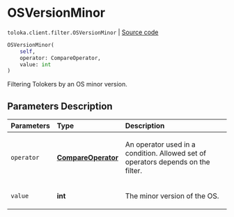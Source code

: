 # OSVersionMinor
`toloka.client.filter.OSVersionMinor` | [Source code](https://github.com/Toloka/toloka-kit/blob/v1.2.1/src/client/filter.py#L634)

```python
OSVersionMinor(
    self,
    operator: CompareOperator,
    value: int
)
```

Filtering Tolokers by an OS minor version.

## Parameters Description

| Parameters | Type | Description |
| :----------| :----| :-----------|
`operator`|**[CompareOperator](toloka.client.primitives.operators.CompareOperator.md)**|<p>An operator used in a condition. Allowed set of operators depends on the filter.</p>
`value`|**int**|<p>The minor version of the OS.</p>

